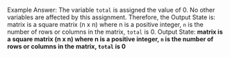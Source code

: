 Example Answer:
The variable `total` is assigned the value of 0. No other variables are affected by this assignment. Therefore, the Output State is: matrix is a square matrix (n x n) where n is a positive integer, `n` is the number of rows or columns in the matrix, `total` is 0.
Output State: **matrix is a square matrix (n x n) where n is a positive integer, `n` is the number of rows or columns in the matrix, `total` is 0**
